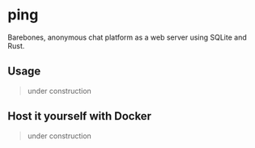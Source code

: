 # ping
Barebones, anonymous chat platform as a web server using SQLite and Rust.

## Usage

> under construction

## Host it yourself with Docker

> under construction